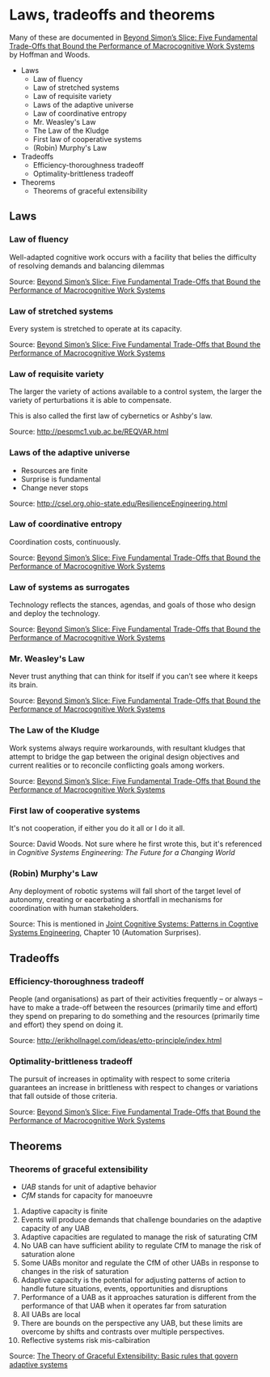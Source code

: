 # Laws, tradeoffs and theorems

Many of these are documented in [Beyond Simon’s Slice: Five Fundamental Trade-Offs that Bound the Performance of Macrocognitive Work Systems]
by Hoffman and Woods.

[Beyond Simon’s Slice: Five Fundamental Trade-Offs that Bound the Performance of Macrocognitive Work Systems]: https://cmapsinternal.ihmc.us/rid=1K2MHS0D4-1ZT3XRF-HPX/46.%2520Simon's%2520Slice.pdf

* Laws
  - Law of fluency
  - Law of stretched systems
  - Law of requisite variety
  - Laws of the adaptive universe
  - Law of coordinative entropy
  - Mr. Weasley's Law
  - The Law of the Kludge
  - First law of cooperative systems
  - (Robin) Murphy's Law
* Tradeoffs
  - Efficiency-thoroughness tradeoff
  - Optimality-brittleness tradeoff
* Theorems
   - Theorems of graceful extensibility

## Laws

### Law of fluency

Well-adapted cognitive work occurs with a facility that belies the difficulty
of resolving demands and balancing dilemmas

Source: [Beyond Simon’s Slice: Five Fundamental Trade-Offs that Bound the Performance of Macrocognitive Work Systems]

### Law of stretched systems

Every system is stretched to operate at its capacity. 

Source: [Beyond Simon’s Slice: Five Fundamental Trade-Offs that Bound the Performance of Macrocognitive Work Systems]

### Law of requisite variety

The larger the variety of actions available to a control system, the larger the
variety of perturbations it is able to compensate.

This is also called the first law of cybernetics or Ashby's law.

Source: <http://pespmc1.vub.ac.be/REQVAR.html>

### Laws of the adaptive universe

* Resources are finite
* Surprise is fundamental
* Change never stops

Source: <http://csel.org.ohio-state.edu/ResilienceEngineering.html>

### Law of coordinative entropy

Coordination costs, continuously. 

Source: [Beyond Simon’s Slice: Five Fundamental Trade-Offs that Bound the Performance of Macrocognitive Work Systems]

### Law of systems as surrogates

Technology reflects the stances, agendas, and goals of those who design and deploy the technology. 

Source: [Beyond Simon’s Slice: Five Fundamental Trade-Offs that Bound the Performance of Macrocognitive Work Systems]

### Mr. Weasley's Law

Never trust anything that can think for itself if you can’t see where it keeps its brain.

Source: [Beyond Simon’s Slice: Five Fundamental Trade-Offs that Bound the Performance of Macrocognitive Work Systems]

### The Law of the Kludge

Work systems always require workarounds, with resultant kludges that attempt
to bridge the gap between the original design objectives and current realities
or to reconcile conflicting goals among workers. 

Source: [Beyond Simon’s Slice: Five Fundamental Trade-Offs that Bound the Performance of Macrocognitive Work Systems]

### First law of cooperative systems

It's not cooperation, if either you do it all or I do it all.

Source: David Woods. Not sure where he first wrote this, but it's referenced in *Cognitive Systems Engineering: The Future for a Changing World*

### (Robin) Murphy's Law

Any deployment of robotic systems will fall short of the target level of autonomy, creating or eacerbating a shortfall
in mechanisms for coordination with human stakeholders.

Source: This is mentioned in [Joint Cognitive Systems: Patterns in Cogntive Systems Engineering](https://www.amazon.com/Joint-Cognitive-Systems-Patterns-Engineering-ebook/dp/B00918NQOE/ref=sr_1_1?keywords=joint+cognitive+systems&qid=1557092907&s=gateway&sr=8-1), Chapter 10 (Automation Surprises).

## Tradeoffs

### Efficiency-thoroughness tradeoff

People (and organisations) as part of their activities frequently – or always –
have to make a trade-off between the resources (primarily time and effort) they
spend on preparing to do something and the resources (primarily time and
effort) they spend on doing it. 

Source: <http://erikhollnagel.com/ideas/etto-principle/index.html>

### Optimality-brittleness tradeoff

The pursuit of increases in optimality with respect to some criteria 
guarantees an increase in brittleness with respect to changes or variations
that fall outside of those criteria.

Source: [Beyond Simon’s Slice: Five Fundamental Trade-Offs that Bound the Performance of Macrocognitive Work Systems]

## Theorems

### Theorems of graceful extensibility

* *UAB* stands for unit of adaptive behavior
* *CfM* stands for capacity for manoeuvre

1. Adaptive capacity is finite
2. Events will produce demands that challenge boundaries on the adaptive
   capacity of any UAB
3. Adaptive capacities are regulated to manage the risk of saturating CfM
4. No UAB can have sufficient ability to regulate CfM to manage the risk of saturation alone
5. Some UABs monitor and regulate the CfM of other UABs in response to changes
   in the risk of saturation
6. Adaptive capacity is the potential for adjusting patterns of action to
   handle future situations, events, opportunities and disruptions
7. Performance of a UAB as it approaches saturation is different from the
   performance of that UAB when it operates far from saturation
8. All UABs are local
9. There are bounds on the perspective any UAB, but these limits are overcome
   by shifts and contrasts over multiple perspectives.
10. Reflective systems risk mis-calbiration

Source: [The Theory of Graceful Extensibility: Basic rules that govern adaptive systems](https://www.researchgate.net/publication/327427067_The_Theory_of_Graceful_Extensibility_Basic_rules_that_govern_adaptive_systems)
